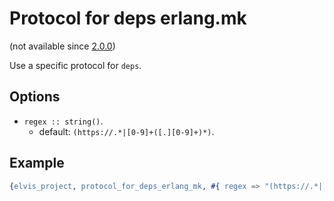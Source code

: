 # Protocol for deps erlang.mk

(not available since [2.0.0](https://github.com/inaka/elvis_core/releases/tag/2.0.0))

Use a specific protocol for `deps`.

## Options

- `regex :: string()`.
  - default: `(https://.*|[0-9]+([.][0-9]+)*)`.

## Example

```erlang
{elvis_project, protocol_for_deps_erlang_mk, #{ regex => "(https://.*|[0-9]+([.][0-9]+)*)" }}
```
